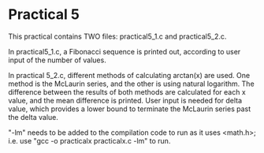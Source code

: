 # Practical 5

This practical contains TWO files: practical5_1.c and practical5_2.c.

In practical5_1.c, a Fibonacci sequence is printed out, according to user input of the number of values. 

In practical 5_2.c, different methods of calculating arctan(x) are used. One method is the McLaurin series, and the other is using natural logarithm. The difference between the results of both methods are calculated for each x value, and the mean difference is printed. User input is needed for delta value, which provides a lower bound to terminate the McLaurin series past the delta value.

"-lm" needs to be added to the compilation code to run as it uses <math.h>; i.e. use "gcc -o practicalx practicalx.c -lm" to run.
